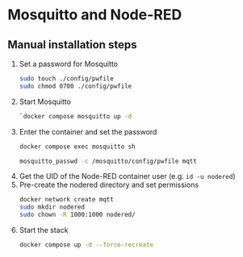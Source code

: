 # Mosquitto and Node-RED

## Manual installation steps

1. Set a password for Mosquitto
   ```bash
   sudo touch ./config/pwfile
   sudo chmod 0700 ./config/pwfile
   ```
1. Start Mosquitto 
   ```bash
   `docker compose mosquitto up -d
   ```
1. Enter the container and set the password
   ```bash
   docker compose exec mosquitto sh
   ```
   ```bash
   mosquitto_passwd -c /mosquitto/config/pwfile mqtt
   ```
1. Get the UID of the Node-RED container user (e.g. `id -u nodered`)
1. Pre-create the nodered directory and set permissions
   ```bash
   docker network create mqtt
   sudo mkdir nodered
   sudo chown -R 1000:1000 nodered/
   ```
1. Start the stack
   ```bash
   docker compose up -d --force-recreate
   ```
